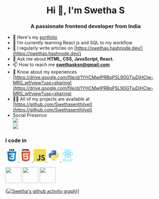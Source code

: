 <h1 align="center">Hi 👋, I'm Swetha S</h1>
<h3 align="center">A passionate frontend developer from India</h3>

- 🔭 Here's my [portfolio](https://swethasenthilvel.github.io/Swetha-Portfolio/)                                                 
- 🌱 I’m currently learning React js and SQL to my workflow
- 📝 I regularly write articles on [https://swethas.hashnode.dev/](https://swethas.hashnode.dev/)
- 💬 Ask me about **HTML, CSS, JavaScript, React.**
- 📫 How to reach me **swethasksn@gmail.com**
- 📄 Know about my experiences [https://drive.google.com/file/d/1YHCMwIPRBpPSL90GTjuDjHClw-MRS_wf/view?usp=sharing](https://drive.google.com/file/d/1YHCMwIPRBpPSL90GTjuDjHClw-MRS_wf/view?usp=sharing)
- 👨‍💻 All of my projects are available at [https://github.com/Swethasenthilvel](https://github.com/Swethasenthilvel)
- Social Presence
<br />[<img src="https://img.shields.io/badge/LinkedIn-0077B5?style=for-the-badge&logo=linkedin&logoColor=white" />](https://www.linkedin.com/in/swetha-s-9995961b0/) <br/> [<img src="https://img.shields.io/badge/instagram-d62976?style=for-the-badge&logo=instagram&logoColor=white" />](https://www.instagram.com/swe_angelic_princess/)


### I code in
<p align="left"> <a href="https://www.w3schools.com/css/" target="_blank" rel="noreferrer"> <img src="https://raw.githubusercontent.com/devicons/devicon/master/icons/css3/css3-original-wordmark.svg" alt="css3" width="40" height="40"/> </a> <a href="https://www.w3.org/html/" target="_blank" rel="noreferrer"> <img src="https://raw.githubusercontent.com/devicons/devicon/master/icons/html5/html5-original-wordmark.svg" alt="html5" width="40" height="40"/> </a> <a href="https://developer.mozilla.org/en-US/docs/Web/JavaScript" target="_blank" rel="noreferrer"> <img src="https://raw.githubusercontent.com/devicons/devicon/master/icons/javascript/javascript-original.svg" alt="javascript" width="40" height="40"/> </a> <a href="https://www.python.org" target="_blank" rel="noreferrer"> <img src="https://raw.githubusercontent.com/devicons/devicon/master/icons/python/python-original.svg" alt="python" width="40" height="40"/> </a> <a href="https://reactjs.org/" target="_blank" rel="noreferrer"> <img src="https://raw.githubusercontent.com/devicons/devicon/master/icons/react/react-original-wordmark.svg" alt="react" width="40" height="40"/> </a> </p>
<img height="50" width="50" src="https://img.icons8.com/color/48/000000/visual-studio-code-2019.png"/> <img height="50" width="50" src="https://img.icons8.com/color/48/000000/pycharm.png"/> 
 <img height="50" width="50" src="https://www.vectorlogo.zone/logos/git-scm/git-scm-icon.svg"/> 

 
([![Swetha's github activity graph](https://github-readme-activity-graph.vercel.app/graph?username=Swethasenthilvel&bg_color=000000&color=ffffff&line=48e70d&point=ffffff&area=true&hide_border=true)](https://github.com/ashutosh00710/github-readme-activity-graph))]
